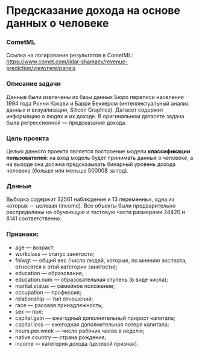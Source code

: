 # Предсказание дохода на основе данных о человеке
### CometML
Ссылка на логирование результатов в CometML: https://www.comet.com/ildar-shamaev/revenue-prediction/view/new/panels

### Описание задачи
Данные были извлечены из базы данных Бюро переписи населения 1994 года Ронни Кохави и Барри Беккером (интеллектуальный анализ данных и визуализация, Silicon Graphics). Датасет содержит информацию о людях и их доходе. В оригинальном датасете задача была регрессионной — предсказание дохода.

### Цель проекта
Целью данного проекта является построение модели **классификации пользователей**: на вход модель будет принимать данные о человеке,
а на выходе она должна предсказывать бинарный уровень дохода человека (больше или меньше 50000$ за год).

### Данные
Выборка содержит 32561 наблюдение и 13 переменных, одна из которых — целевая (income). Все объекты были предварительно распределены на обучающую и тестовую части размерами 24420 и 8141 соответственно.

### Признаки:
* age — возраст;
* workclass — статус занятости;
* fnlwgt — общий вес (число людей, которые, по мнению эксперта, относятся к этой категории занятости);
* education — образование;
* education.num — образовательная ступень (в виде числа);
* marital.status — семейное положение;
* occupation — профессия;
* relationship — тип отношений;
* race — расовая принадлежность;
* sex — пол;
* capital.gain — ежегодный дополнительный прирост капитала;
* capital.loss — ежегодная дополнительная потеря капитала;
* hours.per.week — число рабочих часов в неделю;
* native.country — страна рождения;
* income — категория дохода (целевой признак).
